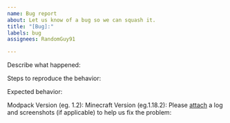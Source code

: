 ```yaml
---
name: Bug report
about: Let us know of a bug so we can squash it.
title: "[Bug]:"
labels: bug
assignees: RandomGuy91

---
```


Describe what happened:


Steps to reproduce the behavior:


Expected behavior:


Modpack Version (eg. 1.2):
Minecraft Version (eg.1.18.2):
Please [attach](https://apexminecrafthosting.com/how-to-locate-local-crash-reports-logs/) a log and screenshots (if applicable) to help us fix the problem:
